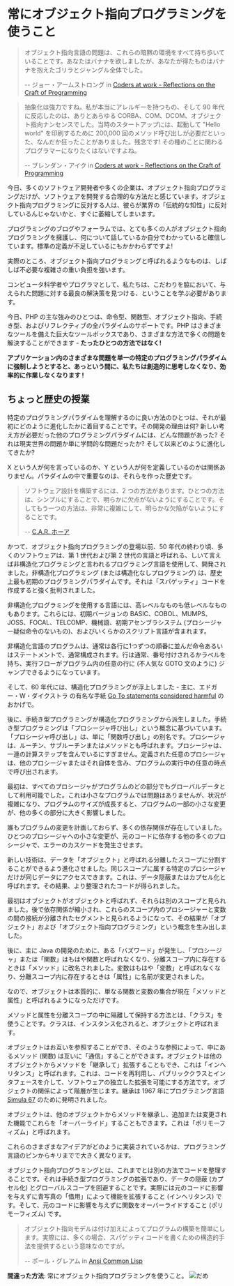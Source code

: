 # 常にオブジェクト指向プログラミングを使うこと #

> オブジェクト指向言語の問題は、これらの暗黙の環境をすべて持ち歩いていることです。あなたはバナナを欲しましたが、あなたが得たものはバナナを抱えたゴリラとジャングル全体でした。
>
> -- ジョー・アームストロング in [Coders at work - Reflections on the Craft of Programming](http://codersatwork.com/)

> 抽象化は強力ですね。私が本当にアレルギーを持つもの、そして 90 年代に反応したのは、ありとあらゆる CORBA、COM、DCOM、オブジェクト指向ナンセンスでした。当時のスタートアップには、起動して "Hello world" を印刷するために 200,000 回のメソッド呼び出しが必要だといった、なんだか狂ったことがありました。残念です! その種のことに関わるプログラマーになりたくはないですよね。
>
> -- ブレンダン・アイク in [Coders at work - Reflections on the Craft of Programming](http://codersatwork.com/)

今日、多くのソフトウェア開発者や多くの企業は、オブジェクト指向プログラミングだけが、ソフトウェアを開発する合理的な方法だと感じています。オブジェクト指向プログラミングに反対する人は、彼らが業界の「伝統的な知性」に反対しているんじゃないかと、すぐに萎縮してしまいます。

プログラミングのブログやフォーラムでは、とても多くの人がオブジェクト指向プログラミングを擁護し、何について話しているか自分でわかっていると確信しています。標準の定義が不足しているにもかかわらずですよ!

実際のところ、オブジェクト指向プログラミングと呼ばれるようなものは、しばしば不必要な複雑さの重い負担を強います。

コンピュータ科学者やプログラマとして、私たちは、こだわりを脇において、与えられた問題に対する最良の解決策を見つける、ということを学ぶ必要があります。

今日、PHP の主な強みのひとつは、命令型、関数型、オブジェクト指向、手続き型、およびリフレクティブの全パラダイムのサポートです。PHP はさまざまなツールを備えた巨大なツールボックスであり、さまざまな方法で多くの問題を解決することができます - **たったひとつの方法ではなく!**

**アプリケーション内のさまざまな問題を単一の特定のプログラミングパラダイムに強制しようとすると、あっという間に、私たちは創造的に思考しなくなり、効率的に作業しなくなります !**

## ちょっと歴史の授業 ##

特定のプログラミングパラダイムを理解するのに良い方法のひとつは、それが最初にどのように進化したかに着目することです。その開発の理由は何? 新しい考え方が必要だった他のプログラミングパラダイムには、どんな問題があった? それは現実世界の問題か単に学問的な問題だったか? そして以来どのように進化してきたか?

X という人が何を言っているのか、Y という人が何を定義しているのかは関係ありません。パラダイムの中で重要なのは、それらを作った歴史です。

> ソフトウェア設計を構築するには、2 つの方法があります。ひとつの方法は、シンプルにすることで、明らかに欠点がないようにすることです。そしてもう一つの方法は、非常に複雑にして、明らかな欠陥がないようにすることです。
>
> -- [C.A.R. ホーア](https://en.wikiquote.org/wiki/C._A._R._Hoare)

かつて、オブジェクト指向プログラミングの登場以前、50 年代の終わり頃、多くのソフトウェアは、第 1 世代および第 2 世代の言語と呼ばれる、しいて言えば非構造化プログラミングと言われるプログラミング言語を使用して、開発されました。非構造化プログラミング (または構造化なしプログラミング) は、歴史上最も初期のプログラミングパラダイムです。それは「スパゲッティ」コードを作成すると強く批判されました。

非構造化プログラミングを使用する言語には、高レベルなものも低レベルなものもあります。これらには、初期バージョンの BASIC、COBOL、MUMPS、JOSS、FOCAL、TELCOMP、機械語、初期アセンブラシステム (プロシージャー疑似命令のないもの)、およびいくらかのスクリプト言語が含まれます。

非構造化言語のプログラムは、通常は各行に1つずつの順番に並んだ命令あるいはステートメントで、通常構成されます。行は通常、番号付けされるかラベルを持ち、実行フローがプログラム内の任意の行に (不人気な GOTO 文のように) ジャンプできるようになっています。

そして、60 年代には、構造化プログラミングが浮上しました - 主に、エドガー・W・ダイクストラ の有名な手紙 [Go To statements considered harmful](http://www.u.arizona.edu/~rubinson/copyright_violations/Go_To_Considered_Harmful.html) のおかげで。

後に、手続き型プログラミングが構造化プログラミングから派生しました。手続き型プログラミングは「プロシージャ呼び出し」という概念に基づいています。「プロシージャ呼び出し」は、単に「関数呼び出し」の別名です。プロシージャは、ルーチン、サブルーチンまたはメソッドとも呼ばれます。プロシージャは、一連の計算ステップを含んでいるにすぎません。定義された任意のプロシージャは、他のプロシージャまたはそれ自体を含み、プログラムの実行中の任意の時点で呼び出されます。

最初は、すべてのプロシージャがプログラムのどの部分でもグローバルデータとして利用可能でした。これは小さなプログラムでは問題はありませんが、状況が複雑になり、プログラムのサイズが成長すると、プログラムの一部の小さな変更が、他の多くの部分に大きく影響しました。

誰もプログラムの変更を計画しておらず、多くの依存関係が存在していました。ひとつのプロシージャへの小さな変更が、元のコードに依存する他の多くのプロシージャで、エラーのカスケードを発生させます。

新しい技術は、データを「オブジェクト」と呼ばれる分離したスコープに分割することができるよう進化させました。同じスコープに属する特定のプロシージャだけが同じデータにアクセスできます。これは、データ隠蔽またはカプセル化と呼ばれます。その結果、より整理されたコードが得られました。

最初はオブジェクトがオブジェクトと呼ばれず、それらは別のスコープと見られました。後で依存関係が縮小され、これらのスコープ内のプロシージャーと変数の間の接続が分離されたセグメントと見られるようになって、その結果が「オブジェクト」および「オブジェクト指向プログラミング」という概念を生み出しました。

後に、主に Java の開発のために、ある「バズワード」が発生し、「プロシージャ」または「関数」はもはや関数と呼ばれなくなり、分離スコープ内に存在するときは「メソッド」に改名されました。変数はもはや「変数」と呼ばれなくなり、分離スコープ内に存在するときは「属性」に名前が変更されました。

なので、オブジェクトは本質的に、単なる関数と変数の集合が現在「メソッドと属性」と呼ばれるようになっただけです。

メソッドと属性を分離スコープの中に隔離して保持する方法とは、「クラス」を使うことです。クラスは、インスタンス化されると、オブジェクトと呼ばれます。

オブジェクトはお互いを参照することができ、そのような参照によって、中にあるメソッド (関数) は互いに「通信」することができます。オブジェクトは他のオブジェクトからメソッドを「継承して」拡張することもでき、これは「インヘリタンス」と呼ばれます。これは、コードを再利用し、パブリッククラスとインタフェースを介して、ソフトウェアの独立した拡張を可能にする方法です。オブジェクトの関係によって階層が生じます。継承は 1967 年にプログラミング言語 [Simula 67](http://en.wikipedia.org/wiki/Simula) のために発明されました。

オブジェクトは、他のオブジェクトからメソッドを継承し、追加または変更された機能でこれらを「オーバーライド」することもできます。これは「ポリモーフィズム」と呼ばれます。

これらのさまざまなアイデアがどのように実装されているかは、プログラミング言語のピンからキリまでで大きく異なります。

オブジェクト指向プログラミングとは、これまでとは別の方法でコードを整理することです。それは手続き型プログラミングの拡張であり、データの隠蔽 (カプセル化) とグローバルスコープを回避することです。実際には元のコードに影響を与えずに青写真の「借用」によって機能を拡張すること (インヘリタンス) です。そして、元のコードに影響を与えずに関数をオーバーライドすること (ポリモーフィズム) です。

> オブジェクト指向モデルは付け加えによってプログラムの構築を簡単にします。実際には、多くの場合、スパゲッティコードを書くための構造的手法を提供するという意味なのですが。
>
> -- ポール・グレアム in [Ansi Common Lisp](https://openlibrary.org/works/OL7944696W/ANSI_Common_Lisp)

**間違った方法**: 常にオブジェクト指向プログラミングを使うこと。 ![だめ](/img/thumbs-down.png)
